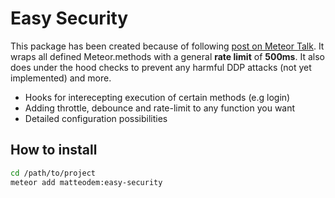 Easy Security
====================

This package has been created because of following [post on Meteor Talk](https://groups.google.com/forum/#!topic/meteor-talk/XyYhi8ZMgd8).
It wraps all defined Meteor.methods with a general __rate limit__ of __500ms__. It also does under the hood checks to prevent any harmful DDP attacks (not yet implemented) and more.

* Hooks for interecepting execution of certain methods (e.g login)
* Adding throttle, debounce and rate-limit to any function you want
* Detailed configuration possibilities

## How to install

```sh
cd /path/to/project
meteor add matteodem:easy-security
```
